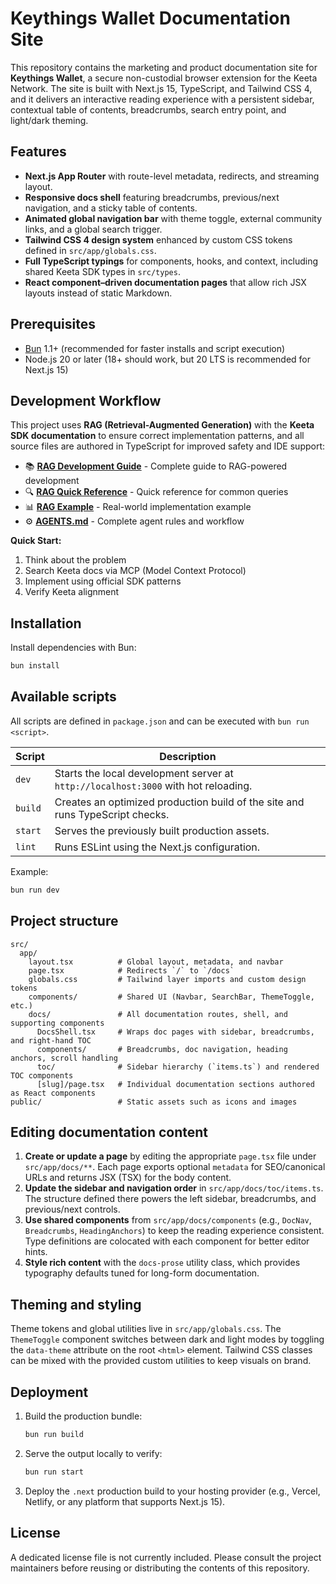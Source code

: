 # Keythings Wallet Documentation Site

This repository contains the marketing and product documentation site for **Keythings Wallet**, a secure non-custodial browser extension for the Keeta Network. The site is built with Next.js 15, TypeScript, and Tailwind CSS 4, and it delivers an interactive reading experience with a persistent sidebar, contextual table of contents, breadcrumbs, search entry point, and light/dark theming.

## Features

- **Next.js App Router** with route-level metadata, redirects, and streaming layout.
- **Responsive docs shell** featuring breadcrumbs, previous/next navigation, and a sticky table of contents.
- **Animated global navigation bar** with theme toggle, external community links, and a global search trigger.
- **Tailwind CSS 4 design system** enhanced by custom CSS tokens defined in `src/app/globals.css`.
- **Full TypeScript typings** for components, hooks, and context, including shared Keeta SDK types in `src/types`.
- **React component–driven documentation pages** that allow rich JSX layouts instead of static Markdown.

## Prerequisites

- [Bun](https://bun.sh) 1.1+ (recommended for faster installs and script execution)
- Node.js 20 or later (18+ should work, but 20 LTS is recommended for Next.js 15)

## Development Workflow

This project uses **RAG (Retrieval-Augmented Generation)** with the **Keeta SDK documentation** to ensure correct implementation patterns, and all source files are authored in TypeScript for improved safety and IDE support:

- 📚 **[RAG Development Guide](./RAG_DEVELOPMENT_GUIDE.md)** - Complete guide to RAG-powered development
- 🔍 **[RAG Quick Reference](./RAG_QUICK_REFERENCE.md)** - Quick reference for common queries
- 📊 **[RAG Example](./RAG_EXAMPLE_BALANCE_TRACKING.md)** - Real-world implementation example
- ⚙️ **[AGENTS.md](./AGENTS.md)** - Complete agent rules and workflow

**Quick Start:**
1. Think about the problem
2. Search Keeta docs via MCP (Model Context Protocol)
3. Implement using official SDK patterns
4. Verify Keeta alignment

## Installation

Install dependencies with Bun:

```bash
bun install
```

## Available scripts

All scripts are defined in `package.json` and can be executed with `bun run <script>`.

| Script | Description |
| --- | --- |
| `dev` | Starts the local development server at `http://localhost:3000` with hot reloading. |
| `build` | Creates an optimized production build of the site and runs TypeScript checks. |
| `start` | Serves the previously built production assets. |
| `lint` | Runs ESLint using the Next.js configuration. |

Example:

```bash
bun run dev
```

## Project structure

```
src/
  app/
    layout.tsx          # Global layout, metadata, and navbar
    page.tsx            # Redirects `/` to `/docs`
    globals.css         # Tailwind layer imports and custom design tokens
    components/         # Shared UI (Navbar, SearchBar, ThemeToggle, etc.)
    docs/               # All documentation routes, shell, and supporting components
      DocsShell.tsx     # Wraps doc pages with sidebar, breadcrumbs, and right-hand TOC
      components/       # Breadcrumbs, doc navigation, heading anchors, scroll handling
      toc/              # Sidebar hierarchy (`items.ts`) and rendered TOC components
      [slug]/page.tsx   # Individual documentation sections authored as React components
public/                 # Static assets such as icons and images
```

## Editing documentation content

1. **Create or update a page** by editing the appropriate `page.tsx` file under `src/app/docs/**`. Each page exports optional `metadata` for SEO/canonical URLs and returns JSX (TSX) for the body content.
2. **Update the sidebar and navigation order** in `src/app/docs/toc/items.ts`. The structure defined there powers the left sidebar, breadcrumbs, and previous/next controls.
3. **Use shared components** from `src/app/docs/components` (e.g., `DocNav`, `Breadcrumbs`, `HeadingAnchors`) to keep the reading experience consistent. Type definitions are colocated with each component for better editor hints.
4. **Style rich content** with the `docs-prose` utility class, which provides typography defaults tuned for long-form documentation.

## Theming and styling

Theme tokens and global utilities live in `src/app/globals.css`. The `ThemeToggle` component switches between dark and light modes by toggling the `data-theme` attribute on the root `<html>` element. Tailwind CSS classes can be mixed with the provided custom utilities to keep visuals on brand.

## Deployment

1. Build the production bundle:
   ```bash
   bun run build
   ```
2. Serve the output locally to verify:
   ```bash
   bun run start
   ```
3. Deploy the `.next` production build to your hosting provider (e.g., Vercel, Netlify, or any platform that supports Next.js 15).

## License

A dedicated license file is not currently included. Please consult the project maintainers before reusing or distributing the contents of this repository.
